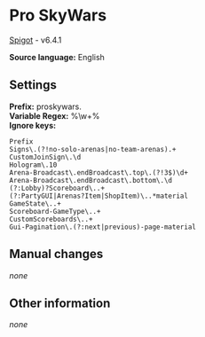 # Pro SkyWars

[Spigot](https://www.spigotmc.org/resources/pro-skywars-10-off-solo-teams-kits-cages-trails-perks-mysterybox-hologram-refills.30170/) - v6.4.1

**Source language:** English

## Settings

**Prefix:** proskywars.  
**Variable Regex:** %\w+%  
**Ignore keys:**

```
Prefix
Signs\.(?!no-solo-arenas|no-team-arenas).+
CustomJoinSign\.\d
Hologram\.10
Arena-Broadcast\.endBroadcast\.top\.(?!3$)\d+
Arena-Broadcast\.endBroadcast\.bottom\.\d
(?:Lobby)?Scoreboard\..+
(?:PartyGUI|Arenas?Item|ShopItem)\..*material
GameState\..+
Scoreboard-GameType\..+
CustomScoreboards\..+
Gui-Pagination\.(?:next|previous)-page-material
```

## Manual changes

_none_

## Other information

_none_
